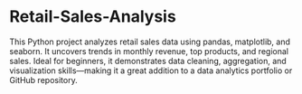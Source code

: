 # Retail-Sales-Analysis
This Python project analyzes retail sales data using pandas, matplotlib, and seaborn. It uncovers trends in monthly revenue, top products, and regional sales. Ideal for beginners, it demonstrates data cleaning, aggregation, and visualization skills—making it a great addition to a data analytics portfolio or GitHub repository.
